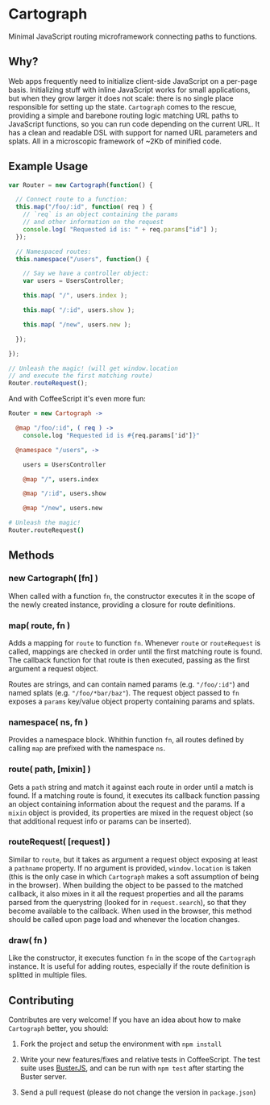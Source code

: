 # Cartograph

Minimal JavaScript routing microframework connecting paths to functions.


## Why?

Web apps frequently need to initialize client-side JavaScript on a per-page
basis. Initializing stuff with inline JavaScript works for small
applications, but when they grow larger it does not scale: there is no single
place responsible for setting up the state. `Cartograph` comes to the rescue,
providing a simple and barebone routing logic matching URL paths to
JavaScript functions, so you can run code depending on the current URL. It
has a clean and readable DSL with support for named URL parameters and
splats. All in a microscopic framework of ~2Kb of minified code.


## Example Usage

```javascript
var Router = new Cartograph(function() {

  // Connect route to a function:
  this.map("/foo/:id", function( req ) {
    // `req` is an object containing the params
    // and other information on the request
    console.log( "Requested id is: " + req.params["id"] );
  });

  // Namespaced routes:
  this.namespace("/users", function() {

    // Say we have a controller object:
    var users = UsersController;

    this.map( "/", users.index );

    this.map( "/:id", users.show );

    this.map( "/new", users.new );

  });

});

// Unleash the magic! (will get window.location
// and execute the first matching route)
Router.routeRequest();
```

And with CoffeeScript it's even more fun:

```coffeescript
Router = new Cartograph ->

  @map "/foo/:id", ( req ) ->
    console.log "Requested id is #{req.params['id']}"

  @namespace "/users", ->

    users = UsersController

    @map "/", users.index

    @map "/:id", users.show

    @map "/new", users.new

# Unleash the magic!
Router.routeRequest()
```


## Methods

### new Cartograph( [fn] )

When called with a function `fn`, the constructor executes it in the scope of
the newly created instance, providing a closure for route definitions.

### map( route, fn )

Adds a mapping for `route` to function `fn`. Whenever `route` or
`routeRequest` is called, mappings are checked in order until the first
matching route is found. The callback function for that route is then
executed, passing as the first argument a request object.

Routes are strings, and can contain named params (e.g.  `"/foo/:id"`) and
named splats (e.g. `"/foo/*bar/baz"`). The request object passed to `fn`
exposes a `params` key/value object property containing params and splats.

### namespace( ns, fn )

Provides a namespace block. Whithin function `fn`, all routes defined by
calling `map` are prefixed with the namespace `ns`.

### route( path, [mixin] )

Gets a `path` string and match it against each route in order until a match
is found. If a matching route is found, it executes its callback function
passing an object containing information about the request and the params. If
a `mixin` object is provided, its properties are mixed in the request object
(so that additional request info or params can be inserted).

### routeRequest( [request] )

Similar to `route`, but it takes as argument a request object exposing at
least a `pathname` property. If no argument is provided, `window.location` is
taken (this is the only case in which `Cartograph` makes a soft assumption of
being in the browser). When building the object to be passed to the matched
callback, it also mixes in it all the request properties and all the params
parsed from the querystring (looked for in `request.search`), so that they
become available to the callback. When used in the browser, this method
should be called upon page load and whenever the location changes.

### draw( fn )

Like the constructor, it executes function `fn` in the scope of the
`Cartograph` instance. It is useful for adding routes, especially if the
route definition is splitted in multiple files.


## Contributing

Contributes are very welcome! If you have an idea about how to make
`Cartograph` better, you should:

  1. Fork the project and setup the environment with `npm install`

  2. Write your new features/fixes and relative tests in CoffeeScript. The
     test suite uses [BusterJS](http://busterjs.org), and can be run with
     `npm test` after starting the Buster server.

  3. Send a pull request (please do not change the version in `package.json`)
